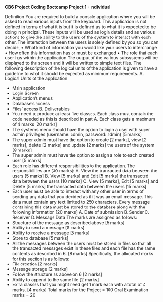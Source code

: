 <b> CB6 Project
Coding Bootcamp Project 1 - Individual </b>

Definition You are required to build a console application where you will be asked to read various inputs from the keyboard. This application is not defined in terms of what it is but it is defined as to what it is expected to be doing in principal. These inputs will be used as login details and as various actions to give the ability to the users of the system to interact with each other. The interaction between the users is solely defined by you so you can decide, • What kind of information you would like your users to interchange • How often this information has or must be exchanged • The role that each user has within the application The output of the various subsystems will be displayed to the screen and it will be written to simple text files. The following description of the logical units of the application is given to have a guideline to what it should be expected as minimum requirements. A. Logical Units of the application

- Main application
- Login Screen
- Application’s menus
- Database’s access
- Files’ access B. Deliverables
- You need to produce at least five classes. Each class must contain the code needed as this is described in part A. Each class gets a maximum of 4 marks [20 marks]
- The system’s menu should have the option to login a user with super admin privileges (username: admin, password: admin) [5 marks]
- The super admin must have the option to create [2 marks], view [2 marks], delete [2 marks] and update [2 marks] the users of the system [8 marks]
- The super admin must have the option to assign a role to each created user [5 marks]
- Each role has different responsibilities to the application. The responsibilities are [30 marks]: A. View the transacted data between the users [5 marks] B. View [5 marks] and Edit [5 marks] the transacted data between the users [10 marks] C. View [5 marks], Edit [5 marks] and Delete [5 marks] the transacted data between the users [15 marks]
- Each user must be able to interact with any other user in terms of sending any data that you decided as if it was an email message. This data must contain any text limited to 250 characters. Every message containing this data must be stored to the database along with the following information [20 marks] A. Date of submission B. Sender C. Receiver D. Message Data The marks are assigned as follows:
- Structure of the message as described above [5 marks]
- Ability to send a message [5 marks]
- Ability to receive a message [5 marks]
- Store to database [5 marks]
- All the messages between the users must be stored in files so that all the transacted messages exist in these files and each file has the same contents as described in 6. [8 marks] Specifically, the allocated marks for this section is as follows:
- File creation [2 marks]
- Message storage [2 marks]
- Follow the structure as above on 6 [2 marks]
- Ability to append to the same file [2 marks]
- Extra classes that you might need get 1 mark each with a total of 4 marks. [4 marks] Total marks for the Project = 100 Oral Examination marks = 20
